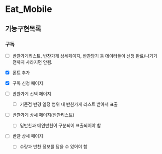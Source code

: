 # Eat_Mobile


## 기능구현목록
### 구독

- [ ] 반찬가게리스트, 반찬가게 상세페이지, 반찬담기 등 데이터들이 신청 완료/나기기 전까지 사라지면 안됨.
- [x] 폰트 추가

- [x] 구독 신청 페이지
- [ ] 반찬가게 선택 페이지
  - [ ] 기준점 반경 일정 범위 내 반찬가게 리스트 받아서 표출
- [ ] 반찬가게 상세 페이지(반찬리스트)
  - [ ] 밑반찬과 메인반찬이 구분되어 표출되어야 함
- [ ] 반찬 상세 페이지
  - [ ]  수량과 반찬 정보를 담을 수 있어야 함
